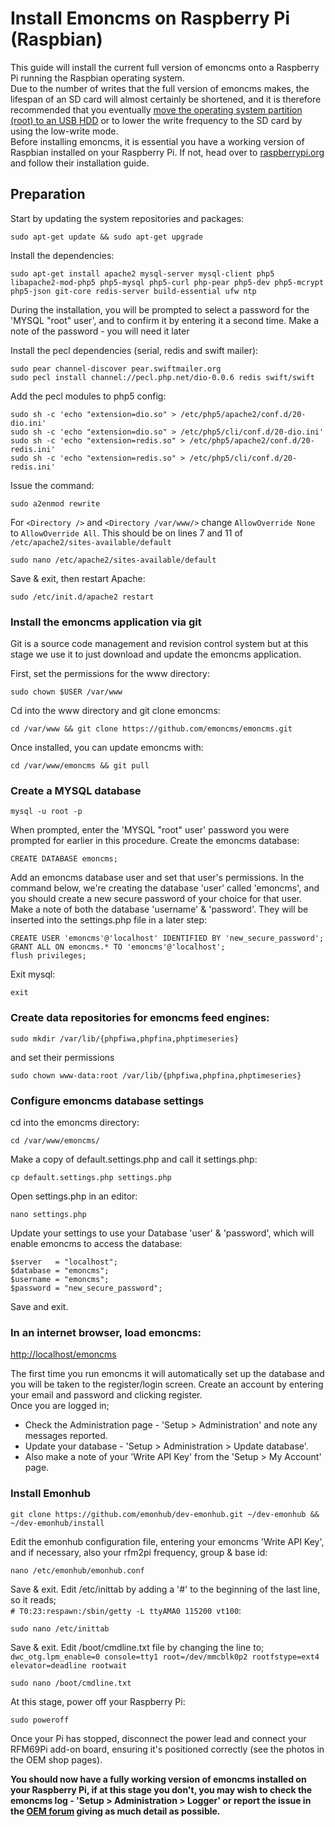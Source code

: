 # Install Emoncms on Raspberry Pi (Raspbian)

This guide will install the current full version of emoncms onto a Raspberry Pi running the Raspbian operating system.    
Due to the number of writes that the full version of emoncms makes, the lifespan of an SD card will almost certainly be shortened, and it is therefore recommended that you eventually [move the operating system partition (root) to an USB HDD](http://openenergymonitor.org/emon/node/2386#comment-12200) or to lower the write frequency to the SD card by using the low-write mode.  
Before installing emoncms, it is essential you have a working version of Raspbian installed on your Raspberry Pi. If not, head over to [raspberrypi.org](https://www.raspberrypi.org/documentation/installation/installing-images/README.md) and follow their installation guide.

## Preparation

Start by updating the system repositories and packages:

    sudo apt-get update && sudo apt-get upgrade

Install the dependencies:

    sudo apt-get install apache2 mysql-server mysql-client php5 libapache2-mod-php5 php5-mysql php5-curl php-pear php5-dev php5-mcrypt php5-json git-core redis-server build-essential ufw ntp

During the installation, you will be prompted to select a password for the 'MYSQL "root" user', and to confirm it by entering it a second time. Make a note of the password - you will need it later

Install the pecl dependencies (serial, redis and swift mailer):

    sudo pear channel-discover pear.swiftmailer.org
    sudo pecl install channel://pecl.php.net/dio-0.0.6 redis swift/swift
    
Add the pecl modules to php5 config:
    
    sudo sh -c 'echo "extension=dio.so" > /etc/php5/apache2/conf.d/20-dio.ini'
    sudo sh -c 'echo "extension=dio.so" > /etc/php5/cli/conf.d/20-dio.ini'
    sudo sh -c 'echo "extension=redis.so" > /etc/php5/apache2/conf.d/20-redis.ini'
    sudo sh -c 'echo "extension=redis.so" > /etc/php5/cli/conf.d/20-redis.ini'

Issue the command:

    sudo a2enmod rewrite
    
For `<Directory />` and `<Directory /var/www/>` change `AllowOverride None` to `AllowOverride All`. This should be on lines 7 and 11 of `/etc/apache2/sites-available/default`
    
    sudo nano /etc/apache2/sites-available/default

Save & exit, then restart Apache:

    sudo /etc/init.d/apache2 restart
    
### Install the emoncms application via git

Git is a source code management and revision control system but at this stage we use it to just download and update the emoncms application.

First, set the permissions for the www directory:

    sudo chown $USER /var/www

Cd into the www directory and git clone emoncms:

    cd /var/www && git clone https://github.com/emoncms/emoncms.git

Once installed, you can update emoncms with:

    cd /var/www/emoncms && git pull
    
### Create a MYSQL database

    mysql -u root -p

When prompted, enter the 'MYSQL "root" user' password you were prompted for earlier in this procedure.
Create the emoncms database:

    CREATE DATABASE emoncms;
    
Add an emoncms database user and set that user's permissions.
In the command below, we're creating the database 'user' called 'emoncms', and you should create a new secure password of your choice for that user.
Make a note of both the database 'username' & 'password'. They will be inserted into the settings.php file in a later step:

    CREATE USER 'emoncms'@'localhost' IDENTIFIED BY 'new_secure_password';
    GRANT ALL ON emoncms.* TO 'emoncms'@'localhost';
    flush privileges;

Exit mysql:

    exit
    
### Create data repositories for emoncms feed engines:

    sudo mkdir /var/lib/{phpfiwa,phpfina,phptimeseries}
    
and set their permissions

    sudo chown www-data:root /var/lib/{phpfiwa,phpfina,phptimeseries}

### Configure emoncms database settings

cd into the emoncms directory:

    cd /var/www/emoncms/

Make a copy of default.settings.php and call it settings.php:

    cp default.settings.php settings.php

Open settings.php in an editor:

    nano settings.php

Update your settings to use your Database 'user' & 'password', which will enable emoncms to access the database:

    $server   = "localhost";
    $database = "emoncms";
    $username = "emoncms";
    $password = "new_secure_password";
    
Save and exit.

### In an internet browser, load emoncms:

[http://localhost/emoncms](http://localhost/emoncms)

The first time you run emoncms it will automatically set up the database and you will be taken to the register/login screen. 
Create an account by entering your email and password and clicking register.  
Once you are logged in;  
* Check the Administration page - 'Setup > Administration' and note any messages reported.
* Update your database - 'Setup > Administration > Update database'.
* Also make a note of your 'Write API Key' from the 'Setup > My Account' page.

### Install Emonhub
    
    git clone https://github.com/emonhub/dev-emonhub.git ~/dev-emonhub && ~/dev-emonhub/install

Edit the emonhub configuration file, entering your emoncms 'Write API Key', and if necessary, also your rfm2pi frequency, group & base id:

    nano /etc/emonhub/emonhub.conf

Save & exit. Edit /etc/inittab by adding a '#' to the beginning of the last line, so it reads;  
`# T0:23:respawn:/sbin/getty -L ttyAMA0 115200 vt100`:

    sudo nano /etc/inittab
   
Save & exit. Edit /boot/cmdline.txt file by changing the line to;  
`dwc_otg.lpm_enable=0 console=tty1 root=/dev/mmcblk0p2 rootfstype=ext4 elevator=deadline rootwait`

    sudo nano /boot/cmdline.txt

At this stage, power off your Raspberry Pi:

    sudo poweroff

Once your Pi has stopped, disconnect the power lead and connect your RFM69Pi add-on board, ensuring it's positioned correctly (see the photos in the OEM shop pages).

**You should now have a fully working version of emoncms installed on your Raspberry Pi, if at this stage you don't, you may wish to check the emoncms log - 'Setup > Administration > Logger' or report the issue in the [OEM forum](http://openenergymonitor.org/emon/forum) giving as much detail as possible.**
